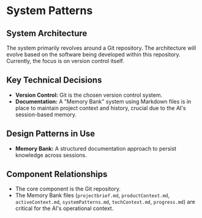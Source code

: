 # System Patterns

## System Architecture

The system primarily revolves around a Git repository. The architecture will evolve based on the software being developed within this repository. Currently, the focus is on version control itself.

## Key Technical Decisions

- **Version Control:** Git is the chosen version control system.
- **Documentation:** A "Memory Bank" system using Markdown files is in place to maintain project context and history, crucial due to the AI's session-based memory.

## Design Patterns in Use

- **Memory Bank:** A structured documentation approach to persist knowledge across sessions.

## Component Relationships

- The core component is the Git repository.
- The Memory Bank files (`projectbrief.md`, `productContext.md`, `activeContext.md`, `systemPatterns.md`, `techContext.md`, `progress.md`) are critical for the AI's operational context.
